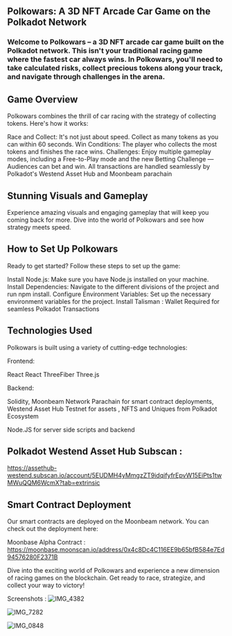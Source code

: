 ## Polkowars: A 3D NFT Arcade Car Game on the Polkadot Network

### Welcome to Polkowars – a 3D NFT arcade car game built on the Polkadot network. This isn't your traditional racing game where the fastest car always wins. In Polkowars, you'll need to take calculated risks, collect precious tokens along your track, and navigate through challenges in the arena.

## Game Overview

Polkowars combines the thrill of car racing with the strategy of collecting tokens. Here's how it works:

Race and Collect: It's not just about speed. Collect as many tokens as you can within 60 seconds. Win Conditions: The player who collects the most tokens and finishes the race wins. Challenges: Enjoy multiple gameplay modes, including a Free-to-Play mode and the new Betting Challenge —Audiences can bet and win. All transactions are handled seamlessly by Polkadot's Westend Asset Hub and Moonbeam parachain

## Stunning Visuals and Gameplay
Experience amazing visuals and engaging gameplay that will keep you coming back for more. Dive into the world of Polkowars and see how strategy meets speed.


## How to Set Up Polkowars

Ready to get started? Follow these steps to set up the game:

Install Node.js: Make sure you have Node.js installed on your machine.
Install Dependencies: Navigate to the different divisions of the project and run npm install.
Configure Environment Variables: Set up the necessary environment variables for the project.
Install Talisman : Wallet Required for seamless Polkadot Transactions 

## Technologies Used

Polkowars is built using a variety of cutting-edge technologies:

Frontend:

React React ThreeFiber Three.js 

Backend:

Solidity,  Moonbeam Network Parachain for smart contract deployments,  Westend Asset Hub Testnet for assets , NFTS and Uniques from Polkadot Ecosystem

Node.JS for server side scripts and backend 

## Polkadot Westend Asset Hub Subscan : 

https://assethub-westend.subscan.io/account/5EUDMH4yMmgzZT9idqifyfrEpvW15EiPts1twMWuQQM6WcmX?tab=extrinsic

## Smart Contract Deployment

Our smart contracts are deployed on the Moonbeam network. You can check out the deployment here:

Moonbase Alpha Contract : https://moonbase.moonscan.io/address/0x4c8Dc4C116EE9b65bfB584e7Ed94576280F2371B

Dive into the exciting world of Polkowars and experience a new dimension of racing games on the blockchain. Get ready to race, strategize, and collect your way to victory!

Screenshots : 
![IMG_4382](https://github.com/user-attachments/assets/9d62b34a-de21-42c4-ab5a-c56db406b048)

![IMG_7282](https://github.com/user-attachments/assets/de940bd9-055a-4943-8976-70a9f4cc8e20)

![IMG_0848](https://github.com/user-attachments/assets/734b7b71-1c30-4899-905e-67e19fa6a5ce)







